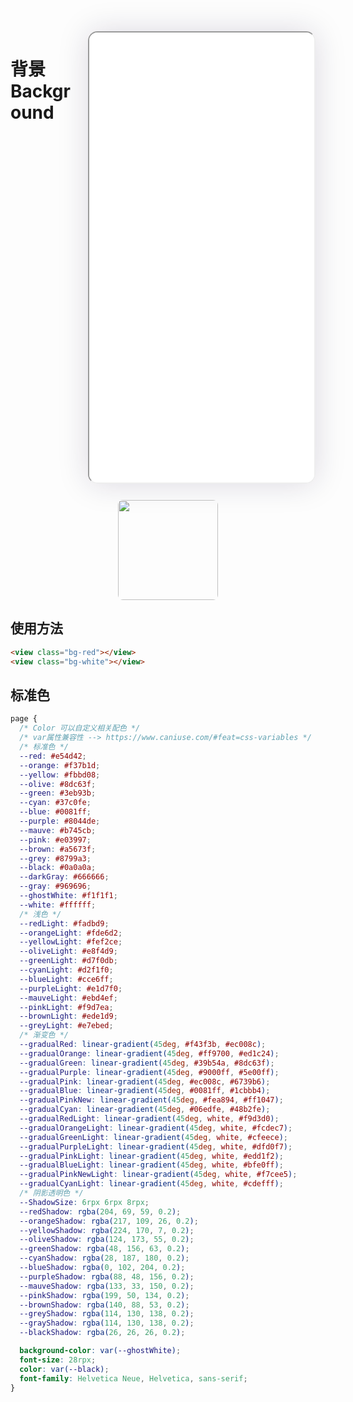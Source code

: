 <!--
 * @Descripttion: 
 * @version: V1.0
 * @Author: Xiaokang Lei
 * @email: lxk201808@163.com
 * @Date: 2022-11-29 16:56:47
 * @LastEditors: Xiaokang Lei
 * @LastEditTime: 2022-12-01 15:19:03
-->

<div style="width:380px; height:750px; float:right; padding-left:3%;">
    <iframe src="./h5/index.html" width="360" height="720" style="border-radius:15px; box-shadow:0 0 50px 0px rgb(30 0 60 / 15%);"></iframe>
</div>

# 背景Background

<div align=center>
  <img width="160px" style="border-radius: 5%;" src="https://s1.ax1x.com/2022/11/30/zwKDdU.jpg">
</div>

## 使用方法

<!-- <div align=center>
    <img width="19%" src="https://s1.ax1x.com/2022/11/30/zwKAaD.png">
    <img width="19%" src="https://s1.ax1x.com/2022/11/30/zwKkVO.png">
    <img width="19%" src="https://s1.ax1x.com/2022/11/30/zwKiqK.png">
    <img width="19%" src="https://s1.ax1x.com/2022/11/30/zwKPr6.png">
    <img width="19%" src="https://s1.ax1x.com/2022/11/30/zwKQqf.png">
</div> -->

```html
<view class="bg-red"></view>
<view class="bg-white"></view>
```

## 标准色

```css
page {
  /* Color 可以自定义相关配色 */
  /* var属性兼容性 --> https://www.caniuse.com/#feat=css-variables */
  /* 标准色 */
  --red: #e54d42;
  --orange: #f37b1d;
  --yellow: #fbbd08;
  --olive: #8dc63f;
  --green: #3eb93b;
  --cyan: #37c0fe;
  --blue: #0081ff;
  --purple: #8044de;
  --mauve: #b745cb;
  --pink: #e03997;
  --brown: #a5673f;
  --grey: #8799a3;
  --black: #0a0a0a;
  --darkGray: #666666;
  --gray: #969696;
  --ghostWhite: #f1f1f1;
  --white: #ffffff;
  /* 浅色 */
  --redLight: #fadbd9;
  --orangeLight: #fde6d2;
  --yellowLight: #fef2ce;
  --oliveLight: #e8f4d9;
  --greenLight: #d7f0db;
  --cyanLight: #d2f1f0;
  --blueLight: #cce6ff;
  --purpleLight: #e1d7f0;
  --mauveLight: #ebd4ef;
  --pinkLight: #f9d7ea;
  --brownLight: #ede1d9;
  --greyLight: #e7ebed;
  /* 渐变色 */
  --gradualRed: linear-gradient(45deg, #f43f3b, #ec008c);
  --gradualOrange: linear-gradient(45deg, #ff9700, #ed1c24);
  --gradualGreen: linear-gradient(45deg, #39b54a, #8dc63f);
  --gradualPurple: linear-gradient(45deg, #9000ff, #5e00ff);
  --gradualPink: linear-gradient(45deg, #ec008c, #6739b6);
  --gradualBlue: linear-gradient(45deg, #0081ff, #1cbbb4);
  --gradualPinkNew: linear-gradient(45deg, #fea894, #ff1047);
  --gradualCyan: linear-gradient(45deg, #06edfe, #48b2fe);
  --gradualRedLight: linear-gradient(45deg, white, #f9d3d0);
  --gradualOrangeLight: linear-gradient(45deg, white, #fcdec7);
  --gradualGreenLight: linear-gradient(45deg, white, #cfeece);
  --gradualPurpleLight: linear-gradient(45deg, white, #dfd0f7);
  --gradualPinkLight: linear-gradient(45deg, white, #edd1f2);
  --gradualBlueLight: linear-gradient(45deg, white, #bfe0ff);
  --gradualPinkNewLight: linear-gradient(45deg, white, #f7cee5);
  --gradualCyanLight: linear-gradient(45deg, white, #cdefff);
  /* 阴影透明色 */
  --ShadowSize: 6rpx 6rpx 8rpx;
  --redShadow: rgba(204, 69, 59, 0.2);
  --orangeShadow: rgba(217, 109, 26, 0.2);
  --yellowShadow: rgba(224, 170, 7, 0.2);
  --oliveShadow: rgba(124, 173, 55, 0.2);
  --greenShadow: rgba(48, 156, 63, 0.2);
  --cyanShadow: rgba(28, 187, 180, 0.2);
  --blueShadow: rgba(0, 102, 204, 0.2);
  --purpleShadow: rgba(88, 48, 156, 0.2);
  --mauveShadow: rgba(133, 33, 150, 0.2);
  --pinkShadow: rgba(199, 50, 134, 0.2);
  --brownShadow: rgba(140, 88, 53, 0.2);
  --greyShadow: rgba(114, 130, 138, 0.2);
  --grayShadow: rgba(114, 130, 138, 0.2);
  --blackShadow: rgba(26, 26, 26, 0.2);

  background-color: var(--ghostWhite);
  font-size: 28rpx;
  color: var(--black);
  font-family: Helvetica Neue, Helvetica, sans-serif;
}
```
